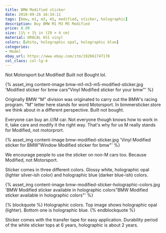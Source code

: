 ```yaml
---
title: BMW Modified sticker
date: 2018-09-26 16:34:11
tags: [bmw, m1, m3, m5, modified, sticker, holographic]
description: Buy BMW M1 M3 M5 Modified
price: 8.99
size: 11½ × 1½ in (29 × 4 cm)
material: ORACAL 651 vinyl
colors: [white, holographic opal, holographic blue]
categories:
- Model
ebay_url: https://www.ebay.com/itm/192661747178
col_class: col-lg-4
---
```


Not Motorsport but Modified! Built not Bought lol.

<!-- more -->
{% asset_img content-image bmw-m1-m3-m5-modified-sticker.jpg 'Modified sticker for bmw cars"Vinyl Modified sticker for your bmw"' %}

Originally BMW "M" division was originated to carry out the BMW's racing program. "M" letter here stands for word Motorsport. In bimmersticker.store we think about in a different perspective. Built not bought.

Everyone can buy an ///M car. Not everyone though knows how to work in it, take care and modify it the right way. That's why for us M really stands for Modified, not motorprort.

{% asset_img content-image bmw-modified-sticker.jpg 'Vinyl Modified sticker for BMW"Window Modified sticker for bmw"' %}

We encourage people to use the sticker on non-M cars too. Because Modified, not Motorsport.

Sticker comes in three different colors. Glossy white, holographic opal (lighter silver-ish color) and holographic blue (darker blue-ish) colors.

{% asset_img content-image bmw-modified-sticker-holographic-colors.jpg 'BMW Modified sticker available in holographic colors"BMW Modified sticker available in holographic colors"' %}

{% blockquote %}
Holographic colors. Top image shows holographic opal (lighter). Bottom one is holographic blue.
{% endblockquote %}

Sticker comes with the transfer tape for easy application. Durability period of the white sticker tops at 6 years, holographic is about 2 years.
